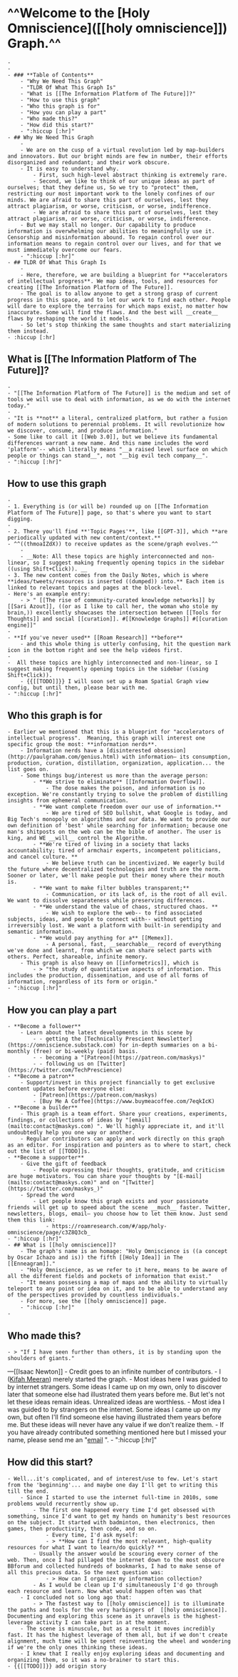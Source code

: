 # ^^**Welcome to the** [Holy Omniscience]([[holy omniscience]]) **Graph.**^^

    - 
    - 
    - ### **Table of Contents**
        - "Why We Need This Graph"
        - "TLDR Of What This Graph Is"
        - "What is [[The Information Platform of The Future]]?"
        - "How to use this graph"
        - "Who this graph is for"
        - "How you can play a part"
        - "Who made this?"
        - "How did this start?"
        - ":hiccup [:hr]"
    - ## Why We Need This Graph
        - 
        - We are on the cusp of a virtual revolution led by map-builders and innovators. But our bright minds are few in number, their efforts disorganized and redundant; and their work obscure.
        - It is easy to understand why.
            - First, such high-level abstract thinking is extremely rare.
            - Second, we like to think of our unique ideas as part of ourselves; that they define us, So we try to "protect" them, restricting our most important work to the lonely confines of our minds. We are afraid to share this part of ourselves, lest they attract plagiarism, or worse, criticism, or worse, indifference. 
            - We are afraid to share this part of ourselves, lest they attract plagiarism, or worse, criticism, or worse, indifference. 
        - But we may stall no longer. Our capability to produce information is overwhelming our abilities to meaningfully use it. Censorship and misinformation abound. To regain control over our information means to regain control over our lives, and for that we must immediately overcome our fears.
        - ":hiccup [:hr]"
    - ## TLDR Of What This Graph Is
        - 
        - Here, therefore, we are building a blueprint for **accelerators of intellectual progress**. We map ideas, tools, and resources for creating [[The Information Platform of The Future]]. 
        - The goal is to allow anyone to get a strong grasp of current progress in this space, and to let our work to find each other. People will dare to explore the terrains for which maps exist, no matter how inaccurate. Some will find the flaws. And the best will __create__ flaws by reshaping the world it models.
        - So let's stop thinking the same thoughts and start materializing them instead. 
    - :hiccup [:hr]
## What is [[The Information Platform of The Future]]?
    - 
    - "[[The Information Platform of The Future]] is the medium and set of tools we will use to deal with information, as we do with the internet today."
    -  
    - "It is **not** a literal, centralized platform, but rather a fusion of modern solutions to perennial problems. It will revolutionize how we discover, consume, and produce information."
    - Some like to call it [[Web 3.0]], but we believe its fundamental differences warrant a new name. And this name includes the word 'platform'-- which literally means "__a raised level surface on which people or things can stand__", not "__big evil tech company__".
    - ":hiccup [:hr]"
## How to use this graph
    - 
    - 1. Everything is (or will be) rounded up on [[The Information Platform of The Future]] page, so that's where you want to start digging.
    - 
    - 2. There you'll find **'Topic Pages'**, like [[GPT-3]], which **are periodically updated with new content/context.** 
    - ^^((thmoaIZdX)) to receive updates as the scene/graph evolves.^^
        - 
        - __Note: All these topics are highly interconnected and non-linear, so I suggest making frequently opening topics in the sidebar ((using Shift+Click)). __
    - 3. The new content comes from the Daily Notes, which is where **ideas/tweets/resources is inserted ((dumped)) into.** Each item is linked to relevant topics and pages at the block-level. 
    - Here's an example entry:
        - > " [[The rise of community-curated knowledge networks]] by [[Sari Azout]], ((or as I like to call her, the woman who stole my brain,)) excellently showcases the intersection between [[Tools for Thoughts]] and social [[curation]]. #[[Knowledge Graphs]] #[[curation engine]]"
    - 
    - **If you've never used** [[Roam Research]] **before**
        - and this whole thing is utterly confusing, hit the question mark icon in the bottom right and see the help videos first.
    - 
    -  All these topics are highly interconnected and non-linear, so I suggest making frequently opening topics in the sidebar ((using Shift+Click)). 
        - {{[[TODO]]}} I will soon set up a Roam Spatial Graph view config, but until then, please bear with me.
    - ":hiccup [:hr]"
## Who this graph is for
    - Earlier we mentioned that this is a blueprint for "accelerators of intellectual progress".  Meaning, this graph will interest one specific group the most: **information nerds**.
        - Information nerds have a [disinterested obsession](http://paulgraham.com/genius.html) with information— its consumption, production, curation, distillation, organization, application... the list goes on.
        - Some things bug/interest us more than the average person:
            - **We strive to eliminate** [[Information Overflow]].
                - The dose makes the poison, and information is no exception. We're constantly trying to solve the problem of distilling insights from ephemeral communication. 
            - **We want complete freedom over our use of information.**
                - We are tired of SEO bullshit, what Google is today, and Big Tech's monopoly on algorithms and our data. We want to provide our own definition of 'best' while searching for information; because one man's shitposts on the web can be the bible of another. The user is king, and WE __will__ control the Algorithm.
            - **We're tired of living in a society that lacks accountability; tired of armchair experts, incompetent politicians, and cancel culture. **
                - We believe truth can be incentivized. We eagerly build the future where decentralized technologies and truth are the norm.  Sooner or later, we'll make people put their money where their mouth is.
            - **We want to make filter bubbles transparent;**
                - Communication, or its lack of, is the root of all evil. We want to dissolve separateness while preserving differences.
            - **We understand the value of chaos, structured chaos. **
                - We wish to explore the web-- to find associated subjects, ideas, and people to connect with-- without getting irreversibly lost. We want a platform with built-in serendipity and semantic information.
            - **We would pay anything for a** [[Memex]].
                - A personal, fast, __searchable__ record of everything we've done and learnt, from which we can share select parts with others. Perfect, shareable, infinite memory.
        - This graph is also heavy on [[informetrics]], which is
            - > "the study of quantitative aspects of information. This includes the production, dissemination, and use of all forms of information, regardless of its form or origin."
    - ":hiccup [:hr]"
## How you can play a part
    - **Become a follower**
        - Learn about the latest developments in this scene by
            - - getting the [Technically Prescient Newsletter](https://omniscience.substack.com) for in-depth summaries on a bi-monthly (free) or bi-weekly (paid) basis.
            - - becoming a "[Patreon](https://patreon.com/maskys)"
            - - following us on [Twitter](https://twitter.com/TechPrescience)
    - **Become a patron**
        - Support/invest in this project financially to get exclusive content updates before everyone else:
            - [Patreon](https://patreon.com/maskys)
            - [Buy Me A Coffee](https://www.buymeacoffee.com/7eqkIcK)
    - **Become a builder**
        - This graph is a team effort. Share your creations, experiments, findings, or collections of ideas by "[email](mailto:contact@maskys.com) ". We'll highly appreciate it, and it'll undoubtedly help you one way or another. 
        - Regular contributors can apply and work directly on this graph as an editor. For inspiration and pointers as to where to start, check out the list of [[TODO]]s. 
    - **Become a supporter**
        - Give the gift of feedback
            - People expressing their thoughts, gratitude, and criticism are huge motivators. You can share your thoughts by "[E-mail](mailto:contact@maskys.com)" and on "[Twitter](https://twitter.com/maskys_)"
        - Spread the word
            - Let people know this graph exists and your passionate friends will get up to speed about the scene __much__ faster. Twitter, newsletters, blogs, email— you choose how to let them know. Just send them this link:
                - https://roamresearch.com/#/app/holy-omniscience/page/c3Z8Q3cb_
    - ":hiccup [:hr]"
    - ## What is [[holy omniscience]]?
        - The graph's name is an homage: "Holy Omniscience is ((a concept by Oscar Ichazo and is)) the fifth [[Holy Idea]] in The [[Enneagram]]."
        - "Holy Omniscience, as we refer to it here, means to be aware of all the different fields and pockets of information that exist."
        - "It means possessing a map of maps and the ability to virtually teleport to any point or idea on it, and to be able to understand any of the perspectives provided by countless individuals."
        - For more, see the [[holy omniscience]] page.
        - ":hiccup [:hr]"
    - 
## Who made this?
    - > "If I have seen further than others, it is by standing upon the shoulders of giants." 
  —[[Isaac Newton]]
    - Credit goes to an infinite number of contributors. 
    - I ([Kifah Meeran](https://twitter.com/maskys_)) merely started the graph. 
    - Most ideas here I was guided to by internet strangers. Some ideas I came up on my own, only to discover later that someone else had illustrated them years before me. But let's not let these ideas remain ideas. Unrealized ideas are worthless.
        - Most idea I was guided to by strangers on the internet. Some ideas I came up on my own, but often I'll find someone else having illustrated them years before me. But these ideas will never have any value if we don't realize them.
    - If you have already contributed something mentioned here but I missed your name, please send me an "[email](mailto:contact@maskys.com) ".
    - ":hiccup [:hr]"
## How did this start?
    - Well...it's complicated, and of interest/use to few. Let's start from the 'beginning'... and maybe one day I'll get to writing this till the end.
        - Since I started to use the internet full-time in 2010s, some problems would recurrently show up.
            - The first one happened every time I'd get obsessed with something, since I'd want to get my hands on humanity's best resources on the subject. It started with badminton, then electronics, then games, then productivity, then code, and so on.
                - Every time, I'd ask myself:
                - > **How can I find the most relevant, high-quality resources for what I want to learn/do quickly? **
            - Usually the answer would be scouring every corner of the web. Then, once I had pillaged the internet down to the most obscure BBforum and collected hundreds of bookmarks, I had to make sense of all this precious data. So the next question was: 
                - > How can I organize my information collection? 
            - As I would be clean up I'd simultaneously I'd go through each resource and learn. Now what would happen often was that
        - I concluded not so long ago that:
            - > The fastest way to [[holy omniscience]] is to illuminate the paths and tools for the very harbingers of  [[holy omniscience]]. Documenting and exploring this scene as it unravels is the highest-leverage activity I can take part in at the moment.
        - The scene is minuscule, but as a result it moves incredibly fast. It has the highest leverage of them all, but if we don't create alignment, much time will be spent reinventing the wheel and wondering if we're the only ones thinking these ideas.
        - I knew that I really enjoy exploring ideas and documenting and organizing them, so it was a no-brainer to start this.
    - {{[[TODO]]}} add origin story 
